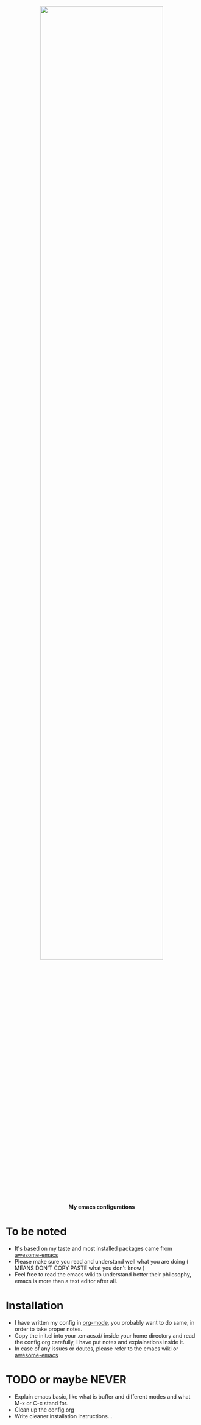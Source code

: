 <p align="center">
  <img width="80%" src="https://github.com/hypn0x/emacs.d/blob/main/showcases/emacs.png">
</p>

<p align="center">
  <b> My emacs configurations </b>
</p>

# To be noted
- It's based on my taste and most installed packages came from [awesome-emacs](https://github.com/emacs-tw/awesome-emacs#interface-enhancement)
- Please make sure you read and understand well what you are doing ( MEANS DON'T COPY PASTE what you don't know )
- Feel free to read the emacs wiki to understand better their philosophy, emacs is more than a text editor after all.

# Installation
- I have written my config in [org-mode](https://emacs.christianbaeuerlein.com/my-org-config.html#orgc3bc9b5), you probably want to do same, in order to take proper notes.
- Copy the init.el into your .emacs.d/ inside your home directory and read the config.org carefully, I have put notes and explainations inside it.
- In case of any issues or doutes, please refer to the emacs wiki or [awesome-emacs](https://github.com/emacs-tw/awesome-emacs#interface-enhancement)

# TODO or maybe NEVER
- Explain emacs basic, like what is buffer and different modes and what M-x or C-c stand for.
- Clean up the config.org
- Write cleaner installation instructions...
